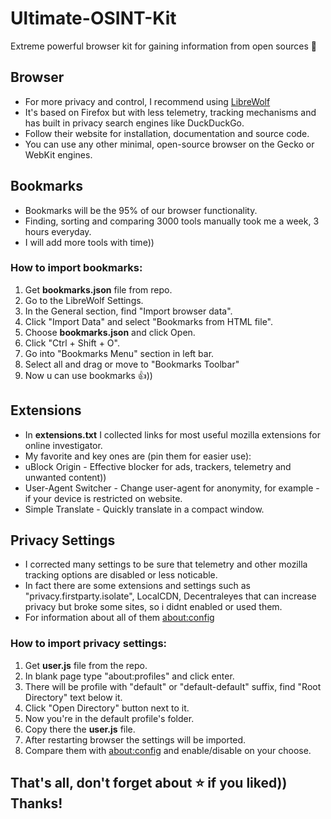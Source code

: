 # Ultimate-OSINT-Kit
Extreme powerful browser kit for gaining information from open sources 🔎

## Browser
* For more privacy and control, I recommend using [LibreWolf](https://librewolf.net)
* It's based on Firefox but with less telemetry, tracking mechanisms and has built in privacy search engines like DuckDuckGo.
* Follow their website for installation, documentation and source code.
* You can use any other minimal, open-source browser on the Gecko or WebKit engines.

## Bookmarks
* Bookmarks will be the 95% of our browser functionality.
* Finding, sorting and comparing 3000 tools manually took me a week, 3 hours everyday.
* I will add more tools with time))
  
### How to import bookmarks:
1. Get **bookmarks.json** file from repo.
2. Go to the LibreWolf Settings.
3. In the General section, find "Import browser data".
4. Click "Import Data" and select "Bookmarks from HTML file".
5. Choose **bookmarks.json** and click Open.
6. Click "Ctrl + Shift + O".
7. Go into "Bookmarks Menu" section in left bar.
8. Select all and drag or move to "Bookmarks Toolbar"
9. Now u can use bookmarks 👍))

## Extensions
* In **extensions.txt** I collected links for most useful mozilla extensions for online investigator.
* My favorite and key ones are (pin them for easier use):
* uBlock Origin - Effective blocker for ads, trackers, telemetry and unwanted content))
* User-Agent Switcher - Change user-agent for anonymity, for example - if your device is restricted on website.
* Simple Translate - Quickly translate in a compact window.

## Privacy Settings
* I corrected many settings to be sure that telemetry and other mozilla tracking options are disabled or less noticable.
* In fact there are some extensions and settings such as "privacy.firstparty.isolate", LocalCDN, Decentraleyes that can increase privacy but broke some sites, so i didnt enabled or used them.
* For information about all of them [about:config](https://kb.mozillazine.org/About:config_entries)

### How to import privacy settings:
1. Get **user.js** file from the repo.
2. In blank page type "about:profiles" and click enter.
3. There will be profile with "default" or "default-default" suffix, find "Root Directory" text below it.
4. Click "Open Directory" button next to it.
5. Now you're in the default profile's folder.
6. Copy there the **user.js** file.
7. After restarting browser the settings will be imported.
8. Compare them with [about:config](https://kb.mozillazine.org/About:config_entries) and enable/disable on your choose.

## **That's all, don't forget about ⭐ if you liked)) Thanks!**

